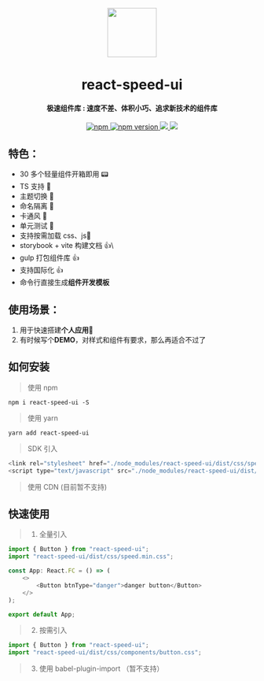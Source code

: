 <p align="center">
<img src="https://cdn.lijinke.cn/logo.png" width="100"/>
</p>

<h1 align="center">
react-speed-ui
</h1>

<h4 align="center">
 极速组件库 : 速度不差、体积小巧、追求新技术的组件库
</h4>

<p align="center">
  <a href="https://www.npmjs.com/package/react-speed-ui" title="npm">
    <img src="https://img.shields.io/npm/dm/react-speed-ui.svg?style=for-the-badge" alt="npm"/>
  </a>
   <a href="https://badge.fury.io/js/react-speed-ui" title="npm">
    <img src="https://img.shields.io/npm/v/react-speed-ui.svg?style=for-the-badge" alt="npm version"/>
  </a>
  <a href="https://isitmaintained.com/project/react-speed-ui/react-speed-ui">
    <img src="https://img.shields.io/github/issues/ccj-007/react-speed-ui.svg?style=for-the-badge"/>
  </a>
  <a href="https://github.com/react-speed-ui/react-speed-ui">
    <img src="https://img.shields.io/github/stars/ccj-007/react-speed-ui.svg?style=for-the-badge" />
  </a>
</p>

## 特色：

- 30 多个轻量组件开箱即用 📟
- TS 支持 💎
- 主题切换 💱
- 命名隔离 🔞
- 卡通风 🔫
- 单元测试 📧
- 支持按需加载 css、js🎉
- storybook + vite 构建文档 👍\
- gulp 打包组件库 👍
- 支持国际化 👍
- 命令行直接生成**组件开发模板**

## 使用场景：

1. 用于快速搭建**个人应用**📨
2. 有时候写个**DEMO**，对样式和组件有要求，那么再适合不过了

## 如何安装

> 使用 npm

```
npm i react-speed-ui -S
```

> 使用 yarn

```
yarn add react-speed-ui
```

> SDK 引入

```js
<link rel="stylesheet" href="./node_modules/react-speed-ui/dist/css/speed.min.css">
<script type="text/javascript" src="./node_modules/react-speed-ui/dist/lib/speed.js"></script>
```

> 使用 CDN (目前暂不支持)

## 快速使用

> 1. 全量引入

```js
import { Button } from "react-speed-ui";
import "react-speed-ui/dist/css/speed.min.css";

const App: React.FC = () => (
	<>
		<Button btnType="danger">danger button</Button>
	</>
);

export default App;
```

> 2. 按需引入

```js
import { Button } from "react-speed-ui";
import "react-speed-ui/dist/css/components/button.css";
```

> 3. 使用 babel-plugin-import （暂不支持）
